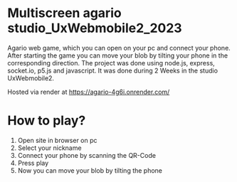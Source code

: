 # Multiscreen agario studio_UxWebmobile2_2023

Agario web game, which you can open on your pc and connect your phone. After starting the game you can move your blob by tilting your phone in the corresponding direction. The project was done using node.js, express, socket.io, p5.js and javascript. It was done during 2 Weeks in the studio UxWebmobile2. 

Hosted via render at
https://agario-4g6i.onrender.com/

# How to play?
1. Open site in browser on pc
2. Select your nickname
3. Connect your phone by scanning the QR-Code
4. Press play
5. Now you can move your blob by tilting the phone
